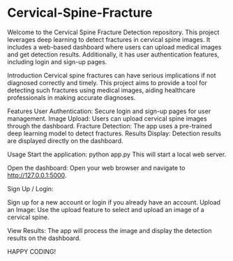 # Cervical-Spine-Fracture

Welcome to the Cervical Spine Fracture Detection repository. This project leverages deep learning to detect fractures in cervical spine images. It includes a web-based dashboard where users can upload medical images and get detection results. Additionally, it has user authentication features, including login and sign-up pages.

Introduction
Cervical spine fractures can have serious implications if not diagnosed correctly and timely. This project aims to provide a tool for detecting such fractures using medical images, aiding healthcare professionals in making accurate diagnoses.

Features
User Authentication: Secure login and sign-up pages for user management.
Image Upload: Users can upload cervical spine images through the dashboard.
Fracture Detection: The app uses a pre-trained deep learning model to detect fractures.
Results Display: Detection results are displayed directly on the dashboard.

Usage
Start the application:
python app.py
This will start a local web server.

Open the dashboard:
Open your web browser and navigate to http://127.0.0.1:5000.

Sign Up / Login:

Sign up for a new account or login if you already have an account.
Upload an Image:
Use the upload feature to select and upload an image of a cervical spine.

View Results:
The app will process the image and display the detection results on the dashboard.


HAPPY CODING!
